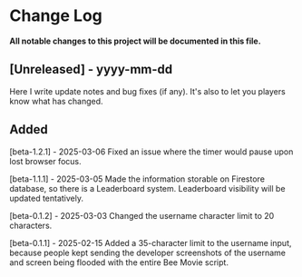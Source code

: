 # Change Log

**All notable changes to this project will be documented in this file.**

## [Unreleased] - yyyy-mm-dd

Here I write update notes and bug fixes (if any). It's also to let you players know what has changed.
## Added
[beta-1.2.1] - 2025-03-06
Fixed an issue where the timer would pause upon lost browser focus.

[beta-1.1.1] - 2025-03-05
Made the information storable on Firestore database, so there is a Leaderboard system. Leaderboard visibility will be updated tentatively.

[beta-0.1.2] - 2025-03-03
Changed the username character limit to 20 characters.

[beta-0.1.1] - 2025-02-15
Added a 35-character limit to the username input, because people kept sending the developer screenshots of the username and screen being flooded with the entire Bee Movie script. 


